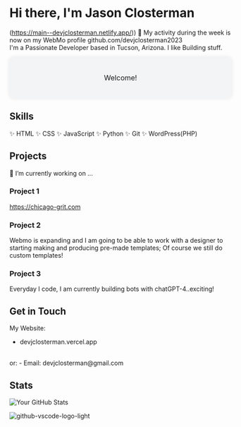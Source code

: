 
# Hi there, I'm Jason Closterman
(https://main--devjclosterman.netlify.app/)) 👋
My activity during the week is now on my WebMo profile github.com/devjclosterman2023
<br />
I'm a Passionate Developer based in Tucson, Arizona. I like Building stuff. 
<div style="background-color: #f3f4f6; padding: 20px; border-radius: 8px; box-shadow: 0 0 10px rgba(0, 0, 0, 0.1);">
  <p style="font-size: 16px; text-align: center;">Welcome!</p>
</div>

## Skills
✨ HTML
✨ CSS
✨ JavaScript
✨ Python
✨ Git
✨ WordPress(PHP)

## Projects 
🔭 I’m currently working on ...
### Project 1
https://chicago-grit.com

### Project 2
Webmo is expanding and I am going to be able to work with a designer to starting making and producing pre-made templates; Of course we still do custom templates!

### Project 3
Everyday I code, I am currently building bots with chatGPT-4..exciting!

## Get in Touch
My Website:
- devjclosterman.vercel.app
<br>
or:
- Email: devjclosterman@gmail.com

## Stats
![Your GitHub Stats](https://github-readme-stats.vercel.app/api?username=devjclosterman&show_icons=true&theme=dark)




<!--
**devjclosterman/devjclosterman** is a ✨ _special_ ✨ repository because its `README.md` (this file) appears on your GitHub profile.

Here are some ideas to get you started:

- 🔭 I’m currently working on ...

- 🌱 I’m currently learning ...
- 👯 I’m looking to collaborate on ...
- 🤔 I’m looking for help with ...
- 💬 Ask me about ...
- 📫 How to reach me: ...
- 😄 Pronouns: ...
- ⚡ Fun fact: ...
-->
![github-vscode-logo-light](https://github.com/devjclosterman/devjclosterman/assets/129931920/a7b6d6de-f229-4f12-8051-4d97f3fd4364)
